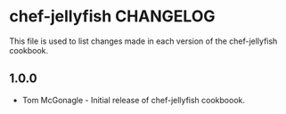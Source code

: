 chef-jellyfish CHANGELOG
===================

This file is used to list changes made in each version of the chef-jellyfish cookbook.

1.0.0
-----
- Tom McGonagle - Initial release of chef-jellyfish cookboook.